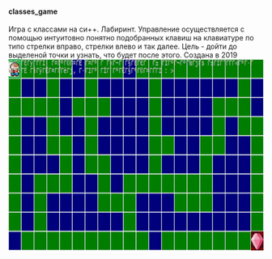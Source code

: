 #### classes_game
Игра с классами на си++. Лабиринт.
Управление осуществляется с помощью интуитовно понятно подобранных клавиш на клавиатуре по типо стрелки вправо, стрелки влево и так далее.
Цель - дойти до выделеной точки и узнать, что будет после этого.
Создана в 2019
![img](game.gif)
